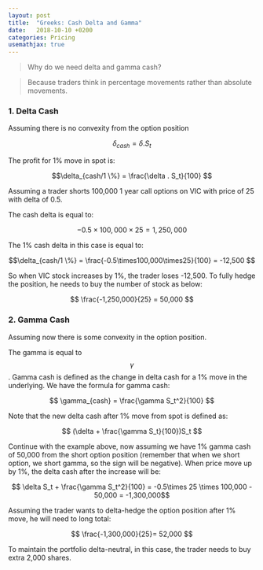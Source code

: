 ```yaml
---
layout: post
title:  "Greeks: Cash Delta and Gamma"
date:   2018-10-10 +0200
categories: Pricing
usemathjax: true
---
```


>Why do we need delta and gamma cash?

>Because traders think in percentage movements rather than absolute movements.


### 1. Delta Cash

Assuming there is no convexity from the option position

$$\delta_{cash} = \delta . S_t $$

The profit for 1% move in spot is:

$$\delta_{cash/1 \%} = \frac{\delta . S_t}{100} $$

Assuming a trader shorts 100,000 1 year call options on VIC with price of 25 with delta of 0.5. 

The cash delta is equal to:

$$  -0.5 \times 100,000 \times 25 = 1,250,000 $$

The 1% cash delta in this case is equal to:

$$\delta_{cash/1 \%} = \frac{-0.5\times100,000\times25}{100} = -12,500 $$

So when VIC stock increases by 1%, the trader loses -12,500. To fully hedge the position, he needs to buy the number of stock as below:

$$ \frac{-1,250,000}{25} = 50,000 $$

### 2. Gamma Cash

Assuming now there is some convexity in the option position.

The gamma is equal to $$ \gamma $$. Gamma cash is defined as the change in delta cash for a 1% move in the underlying. We have the formula for gamma cash:

$$ \gamma_{cash} = \frac{\gamma S_t^2}{100} $$

Note that the new delta cash after 1% move from spot is defined as:

$$ (\delta + \frac{\gamma S_t}{100})S_t $$

Continue with the example above, now assuming we have 1% gamma cash of 50,000 from the short option position (remember that when we short option, we short gamma, so the sign will be negative). When price move up by 1%, the delta cash after the increase will be:

$$ \delta S_t + \frac{\gamma S_t^2}{100} = -0.5\times 25 \times 100,000 - 50,000 = -1,300,000$$

Assuming the trader wants to delta-hedge the option position after 1% move, he will need to long total:

$$ \frac{-1,300,000}{25}=  52,000 $$

To maintain the portfolio delta-neutral, in this case, the trader needs to buy extra 2,000 shares.